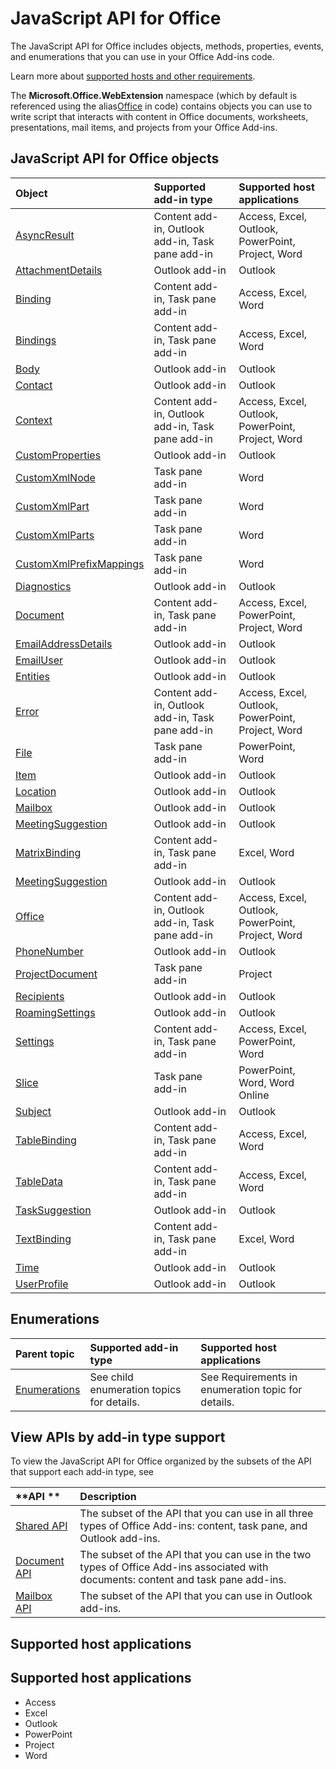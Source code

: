 
# JavaScript API for Office
The JavaScript API for Office includes objects, methods, properties, events, and enumerations that you can use in your Office Add-ins code.

Learn more about [supported hosts and other requirements](../../docs/overview/requirements-for-running-office-add-ins.md).

The  **Microsoft.Office.WebExtension** namespace (which by default is referenced using the alias[Office](http://msdn.microsoft.com/library/c490b13d-ee52-4291-af5d-f4a5a11d3af0%28Office.15%29.aspx) in code) contains objects you can use to write script that interacts with content in Office documents, worksheets, presentations, mail items, and projects from your Office Add-ins.
## JavaScript API for Office objects


|**Object**|**Supported add-in type**|**Supported host applications**|
|:-----|:-----|:-----|
|[AsyncResult](http://msdn.microsoft.com/library/540c114f-0398-425c-baf3-7363f2f6bc47%28Office.15%29.aspx)|Content add-in, Outlook add-in, Task pane add-in|Access, Excel, Outlook, PowerPoint, Project, Word|
|[AttachmentDetails](http://dev.outlook.com/reference/add-ins/simple-types.html%28Office.15%29.md)|Outlook add-in|Outlook|
|[Binding](http://msdn.microsoft.com/library/42882642-d22b-47d2-a8d3-3aa8c6a4435e%28Office.15%29.aspx)|Content add-in, Task pane add-in|Access, Excel, Word|
|[Bindings](http://msdn.microsoft.com/library/09979e31-3bfb-45be-adda-0f7cc2db1fe1%28Office.15%29.aspx)|Content add-in, Task pane add-in|Access, Excel, Word|
|[Body](http://dev.outlook.com/reference/add-ins/Body.html%28Office.15%29.md)|Outlook add-in|Outlook|
|[Contact](http://dev.outlook.com/reference/add-ins/simple-types.html%28Office.15%29.md)|Outlook add-in|Outlook|
|[Context](http://msdn.microsoft.com/library/662883d5-b86f-4bdc-99f0-9ee9129ed16c%28Office.15%29.aspx)|Content add-in, Outlook add-in, Task pane add-in |Access, Excel, Outlook, PowerPoint, Project, Word|
|[CustomProperties](http://dev.outlook.com/reference/add-ins/CustomProperties.html%28Office.15%29.md)|Outlook add-in|Outlook|
|[CustomXmlNode](http://msdn.microsoft.com/library/dc1518de-47fa-4108-aab7-04a022724b04%28Office.15%29.aspx)|Task pane add-in|Word|
|[CustomXmlPart](http://msdn.microsoft.com/library/83f0e668-8236-4f2f-a20f-b173a9e3f65f%28Office.15%29.aspx)|Task pane add-in |Word|
|[CustomXmlParts](http://msdn.microsoft.com/library/ba40cd4c-29bb-4f31-875d-6f1382fd1ee8%28Office.15%29.aspx)|Task pane add-in |Word|
|[CustomXmlPrefixMappings](http://msdn.microsoft.com/library/18b9aa8c-83e7-4c2f-8530-6a0ac8ce5535%28Office.15%29.aspx)|Task pane add-in |Word|
|[Diagnostics](http://msdn.microsoft.com/library/8ad6a159-ed07-4b82-8897-a80fd208551b%28Office.15%29.aspx)|Outlook add-in|Outlook|
|[Document](http://msdn.microsoft.com/library/f8859516-cc1f-4b20-a8f3-cee37a983e70%28Office.15%29.aspx)|Content add-in, Task pane add-in|Access, Excel, PowerPoint, Project, Word|
|[EmailAddressDetails](http://dev.outlook.com/reference/add-ins/simple-types.html%28Office.15%29.md)|Outlook add-in|Outlook|
|[EmailUser](http://dev.outlook.com/reference/add-ins/simple-types.html%28Office.15%29.md)|Outlook add-in|Outlook|
|[Entities](http://dev.outlook.com/reference/add-ins/simple-types.html%28Office.15%29.md)|Outlook add-in|Outlook|
|[Error](http://msdn.microsoft.com/library/36d1d048-b888-4bb5-9321-d340bcbc86f4%28Office.15%29.aspx)|Content add-in, Outlook add-in, Task pane add-in|Access, Excel, Outlook, PowerPoint, Project, Word|
|[File](http://msdn.microsoft.com/library/04923ddf-8efa-459f-aed5-d8c06385ca50%28Office.15%29.aspx)|Task pane add-in|PowerPoint, Word|
|[Item](http://dev.outlook.com/reference/add-ins/Office.context.mailbox.item.html%28Office.15%29.md)|Outlook add-in|Outlook|
|[Location](http://dev.outlook.com/reference/add-ins/Location.html%28Office.15%29.md)|Outlook add-in|Outlook|
|[Mailbox](http://dev.outlook.com/reference/add-ins/Office.context.mailbox.html%28Office.15%29.md)|Outlook add-in|Outlook|
|[MeetingSuggestion](http://dev.outlook.com/reference/add-ins/simple-types.html%28Office.15%29.md)|Outlook add-in|Outlook|
|[MatrixBinding](http://msdn.microsoft.com/library/35e8568e-9129-4c00-b30f-d8c3b2555f1e%28Office.15%29.aspx)|Content add-in, Task pane add-in|Excel, Word|
|[MeetingSuggestion](http://dev.outlook.com/reference/add-ins/simple-types.html%28Office.15%29.md)|Outlook add-in|Outlook|
|[Office](http://msdn.microsoft.com/library/c490b13d-ee52-4291-af5d-f4a5a11d3af0%28Office.15%29.aspx)|Content add-in, Outlook add-in, Task pane add-in|Access, Excel, Outlook, PowerPoint, Project, Word|
|[PhoneNumber](http://dev.outlook.com/reference/add-ins/simple-types.html%28Office.15%29.md)|Outlook add-in|Outlook|
|[ProjectDocument](http://msdn.microsoft.com/library/1908af4f-93b9-4859-87e3-06942014fae1%28Office.15%29.aspx)|Task pane add-in |Project|
|[Recipients](http://dev.outlook.com/reference/add-ins/Recipients.html%28Office.15%29.md)|Outlook add-in|Outlook|
|[RoamingSettings](http://dev.outlook.com/reference/add-ins/RoamingSettings.html%28Office.15%29.md)|Outlook add-in|Outlook|
|[Settings](http://msdn.microsoft.com/library/ad733387-a58c-4514-8fc2-53e64fad468d%28Office.15%29.aspx)|Content add-in, Task pane add-in|Access, Excel, PowerPoint, Word|
|[Slice](http://msdn.microsoft.com/library/011b5647-639b-4b06-8625-ba9de01bed4b%28Office.15%29.aspx)|Task pane add-in|PowerPoint, Word, Word Online|
|[Subject](http://dev.outlook.com/reference/add-ins/Subject.html%28Office.15%29.md)|Outlook add-in|Outlook|
|[TableBinding](http://msdn.microsoft.com/library/1508795b-1c70-456c-b3bf-666d40cf8f50%28Office.15%29.aspx)|Content add-in, Task pane add-in|Access, Excel, Word|
|[TableData](http://msdn.microsoft.com/library/2183ea52-5a40-4048-b9a4-7cd66bb0ad5d%28Office.15%29.aspx)|Content add-in, Task pane add-in|Access, Excel, Word|
|[TaskSuggestion](http://dev.outlook.com/reference/add-ins/simple-types.html%28Office.15%29.md)|Outlook add-in|Outlook|
|[TextBinding](http://msdn.microsoft.com/library/6b71b21d-f64d-425c-99d9-c62b2a9969be%28Office.15%29.aspx)|Content add-in, Task pane add-in|Excel, Word|
|[Time](http://dev.outlook.com/reference/add-ins/Time.html%28Office.15%29.md)|Outlook add-in|Outlook|
|[UserProfile](http://dev.outlook.com/reference/add-ins/Office.context.mailbox.userProfile.html%28Office.15%29.md)|Outlook add-in|Outlook|

## Enumerations

|**Parent topic**|**Supported add-in type**|**Supported host applications**|
|:-----|:-----|:-----|
|[Enumerations](http://msdn.microsoft.com/library/eee5e332-6d83-4b58-974d-3abe002f4359%28Office.15%29.aspx)|See child enumeration topics for details.|See Requirements in enumeration topic for details.|

## View APIs by add-in type support

To view the JavaScript API for Office organized by the subsets of the API that support each add-in type, see

|**API **|**Description**|
|:-----|:-----|
|[Shared API](http://msdn.microsoft.com/library/4f21922c-bf0d-4617-9071-9c99413f4977%28Office.15%29.aspx)|The subset of the API that you can use in all three types of Office Add-ins: content, task pane, and Outlook add-ins.|
|[Document API](http://msdn.microsoft.com/library/1bad7bff-2161-46c6-b536-eb4a0608b7ac%28Office.15%29.aspx)|The subset of the API that you can use in the two types of Office Add-ins associated with documents: content and task pane add-ins.|
|[Mailbox API](http://dev.outlook.com/reference/add-ins/index.mdl.aspx)|The subset of the API that you can use in Outlook add-ins.|

## Supported host applications
## Supported host applications
* Access
* Excel
* Outlook
* PowerPoint
* Project
* Word
